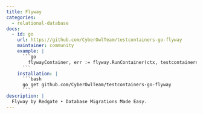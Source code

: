 ```yaml
---
title: Flyway
categories:
  - relational-database
docs:
  - id: go
    url: https://github.com/CyberOwlTeam/testcontainers-go-flyway
    maintainer: community
    example: |
      ```go
        flywayContainer, err := flyway.RunContainer(ctx, testcontainers.WithImage("flyway/flyway:10.15.0"))
      ```
    installation: |
      ```bash
      go get github.com/CyberOwlTeam/testcontainers-go-flyway
      ```
description: |
  Flyway by Redgate • Database Migrations Made Easy.
---
```

